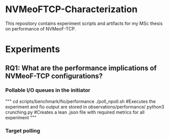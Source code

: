 # NVMeoFTCP-Characterization

This repository contains experiment scripts and artifacts for my MSc thesis on performance of NVMeoF-TCP.

<h1>Experiments</h1>
<h2>RQ1: What are the performance implications of NVMeoF-TCP configurations?</h2>
<h3>Pollable I/O queues in the initiator</h3>
"""
cd scripts/benchmark/fio/performance
./poll_npoll.sh #Executes the experiment and fio output are stored in observations/performance/
python3 crunching.py  #Creates a lean .json file with required metrics for all experiment
"""
<h3>Target polling</h3>
